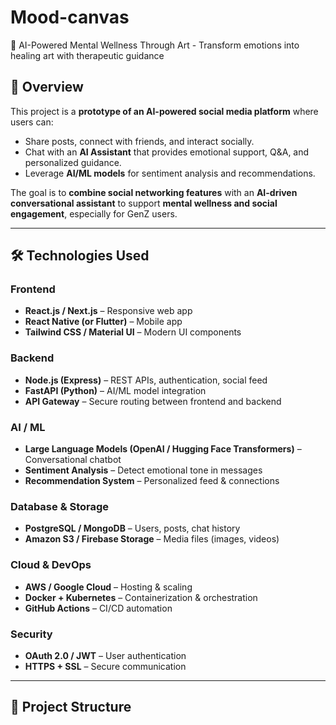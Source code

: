 # Mood-canvas
🎨 AI-Powered Mental Wellness Through Art - Transform emotions into healing art with therapeutic guidance



## 📌 Overview
This project is a **prototype of an AI-powered social media platform** where users can:
- Share posts, connect with friends, and interact socially.
- Chat with an **AI Assistant** that provides emotional support, Q&A, and personalized guidance.
- Leverage **AI/ML models** for sentiment analysis and recommendations.

The goal is to **combine social networking features** with an **AI-driven conversational assistant** to support **mental wellness and social engagement**, especially for GenZ users.

---

## 🛠️ Technologies Used
### Frontend
- **React.js / Next.js** – Responsive web app  
- **React Native (or Flutter)** – Mobile app  
- **Tailwind CSS / Material UI** – Modern UI components  

### Backend
- **Node.js (Express)** – REST APIs, authentication, social feed  
- **FastAPI (Python)** – AI/ML model integration  
- **API Gateway** – Secure routing between frontend and backend  

### AI / ML
- **Large Language Models (OpenAI / Hugging Face Transformers)** – Conversational chatbot  
- **Sentiment Analysis** – Detect emotional tone in messages  
- **Recommendation System** – Personalized feed & connections  

### Database & Storage
- **PostgreSQL / MongoDB** – Users, posts, chat history  
- **Amazon S3 / Firebase Storage** – Media files (images, videos)  

### Cloud & DevOps
- **AWS / Google Cloud** – Hosting & scaling  
- **Docker + Kubernetes** – Containerization & orchestration  
- **GitHub Actions** – CI/CD automation  

### Security
- **OAuth 2.0 / JWT** – User authentication  
- **HTTPS + SSL** – Secure communication  

---

## 📂 Project Structure
